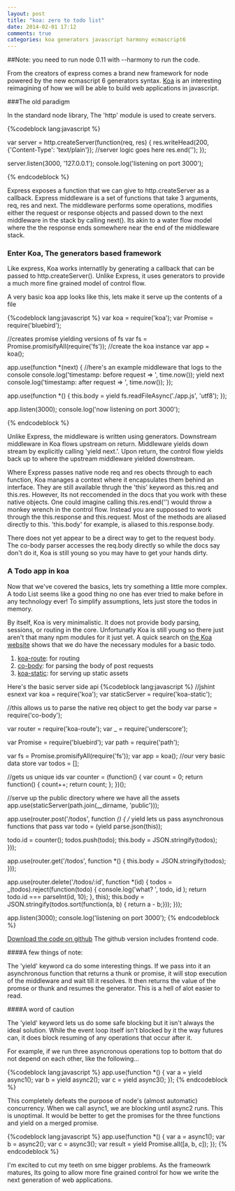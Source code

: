 ```yaml
---
layout: post
title: "koa: zero to todo list"
date: 2014-02-01 17:12
comments: true
categories: koa generators javascript harmony ecmascript6
---
```


##Note: you need to run node 0.11 with --harmony to run the code.

From the creators of express comes a brand new framework for node powered by
the new ecmascript 6 generators syntax. [Koa](http://koajs.com/) is an interesting
reimagining of how we will be able to build web applications in javascript.

###The old paradigm

In the standard node library, The 'http' module is used to create servers.

{%codeblock lang:javascript %}

var server = http.createServer(function(req, res) {
  res.writeHead(200, {'Content-Type': 'text/plain'});
  //server logic goes here
  res.end('');
});

server.listen(3000, '127.0.0.1');
console.log('listening on port 3000');

{% endcodeblock %}

Express exposes a function that we can give to 
http.createServer as a callback. Express middleware is a set of functions that 
take 3 arguments, req, res and next. The middleware performs some operations, modifies
either the request or response objects and passed down to the next middleware in the stack
by calling next(). Its akin to a water flow model where the the response ends somewhere 
near the end of the middleware stack.

### Enter Koa, The generators based framework

Like express, Koa works internatlly by generating a callback that can be passed to 
http.createServer().  Unlike Express, it uses generators to provide a much more fine grained
model of control flow.

A very basic koa app looks like this, lets make it serve up the contents of a file

{%codeblock lang:javascript %}
var koa          = require('koa');
var Promise      = require('bluebird');

//creates promise yielding versions of fs
var fs = Promise.promisifyAll(require('fs'));
//create the koa instance
var app = koa();

app.use(function *(next) {
  //here's an example middleware that logs to the console
  console.log('timestamp: before request => ', time.now());
  yield next
  console.log('timestamp: after request  => ', time.now());
});

app.use(function *() {
  this.body = yield fs.readFileAsync('./app.js', 'utf8');
});

app.listen(3000);
console.log('now listening on port 3000');

{% endcodeblock %}

Unlike Express, the middleware is written using generators.
Downstream middleware in Koa flows upstream on return. Middleware
yields down stream by explicitly calling 'yield next.'. Upon return, the control
flow yields back up to where the upstream middleware yielded downstream.

Where Express passes native node req and res obects through to each function, Koa
manages a context where it encapsulates them behind an interface. They are still available 
thrugh the 'this' keyword as this.req and this.res. However, Its not reccomended in
the docs that you work with these native objects. One could imagine calling this.res.end('')
would throw a monkey wrench in the control flow. Instead you are suppossed to work through
the this.response and this.request. Most of the methods are aliased directly to this. 'this.body'
for example, is aliased to this.response.body. 
  
There does not yet appear to be a direct way to get
to the request body. The co-body parser accesses the req.body directly so while the docs say 
don't do it, Koa is still young so you may have to get your hands dirty.

### A Todo app in koa

Now that we've covered the basics, lets try something a little more complex. A todo
List seems like a good thing no one has ever tried to make before in any technology ever!
To simplify assumptions, lets just store the todos in memory.

By itself, Koa is very minimalistic. It does not provide body parsing, sessions, or 
routing in the core. Unfortunatly Koa is still young so there just aren't that many 
npm modules for it just yet. A quick search on [the Koa website](https://github.com/koajs/koa/wiki)
shows that we do have the necessary modules for a basic todo.

  1. [koa-route](https://github.com/koajs/route): for routing
  2. [co-body](https://github.com/visionmedia/co-body): for parsing the body of post requests
  3. [koa-static](https://github.com/koajs/static): for serving up static assets

Here's the basic server side api
{%codeblock lang:javascript %}
//jshint esnext
var koa          = require('koa');
var staticServer = require('koa-static');

//this allows us to parse the native req object to get the body
var parse        = require('co-body');

var router       = require('koa-route');
var _            = require('underscore');

var Promise      = require('bluebird');
var path         = require('path');

var fs = Promise.promisifyAll(require('fs'));
var app = koa();
//our very basic data store
var todos = [];

//gets us unique ids
var counter = (function() {
  var count = 0;
  return function() {
    count++;
    return count;
  };
})();

//serve up the public directory where we have all the assets
app.use(staticServer(path.join(__dirname, 'public')));

app.use(router.post('/todos', function *() {
  /*
    yield lets us pass asynchronous functions that pass 
  var todo = (yield parse.json(this));

  todo.id = counter();
  todos.push(todo);
  this.body = JSON.stringify(todos);
}));


app.use(router.get('/todos', function *() {
  this.body = JSON.stringify(todos);
}));

app.use(router.delete('/todos/:id', function *(id) {
  todos = _(todos).reject(function(todo) {
    console.log('what? ', todo, id );
    return todo.id === parseInt(id, 10);
  }, this);
  this.body = JSON.stringify(todos.sort(function(a, b) { return a - b;}));
}));



app.listen(3000);
console.log('listening on port 3000');
{% endcodeblock %}

[Download the code on github](https://github.com/cultofmetatron/koa-todo)
The github version includes frontend code.

####A few things of note:

The 'yield' keyword ca do some interesting things. If we pass into it
an asynchronous function that returns a thunk or promise, it will stop execution of
the middleware and wait till it resolves. It then returns the value of the promse or thunk
and resumes the generator. This is a hell of alot easier to read.

####A word of caution

The 'yield' keyword lets us do some safe blocking but it isn't always the ideal solution.
While the event loop itself isn't blocked by it the way futures can, it does block resuming
of any operations that occur after it. 

For example, if we run three asyncronous operations top to bottom that do not depend on 
each other, like the following...

{%codeblock lang:javascript %}
app.use(function *() {
  var a = yield async1();
  var b = yield async2();
  var c = yield async3();
});
{% endcodeblock %}

This completely defeats the purpose of node's (almost automatic) concurrency. When we call
async1, we are blocking until async2 runs. This is unoptimal. It would be better to get the promises
for the three functions and yield on a merged promise.


{%codeblock lang:javascript %}
app.use(function *() {
  var a = async1();
  var b = async2();
  var c = async3();
  var result = yield Promise.all([a, b, c]);
});
{% endcodeblock %}


I'm excited to cut my teeth on sme bigger problems. As the frameowrk matures, Its going to 
allow more fine grained control for how we write the next generation of web applications.











